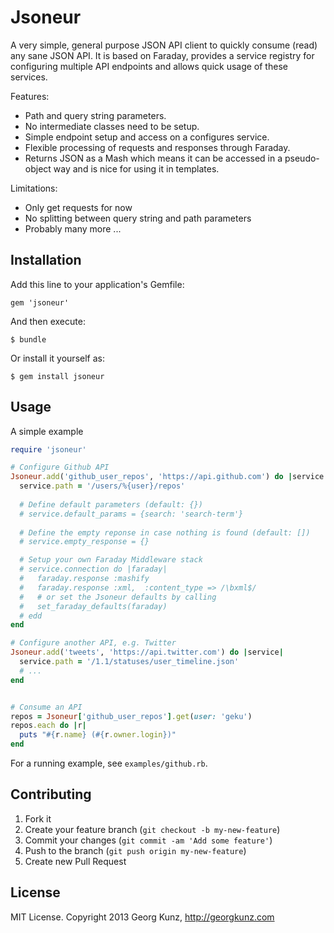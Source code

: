 # Jsoneur

A very simple, general purpose JSON API client to quickly consume (read) any sane JSON API. 
It is based on Faraday, provides a service registry for configuring multiple 
API endpoints and allows quick usage of these services.

Features:

* Path and query string parameters.
* No intermediate classes need to be setup.
* Simple endpoint setup and access on a configures service.
* Flexible processing of requests and responses through Faraday.
* Returns JSON as a Mash which means it can be accessed in a pseudo-object way and is nice for using it in  templates.


Limitations:

* Only get requests for now
* No splitting between query string and path parameters
* Probably many more ...


## Installation

Add this line to your application's Gemfile:

    gem 'jsoneur'

And then execute:

    $ bundle

Or install it yourself as:

    $ gem install jsoneur

## Usage

A simple example

```ruby
require 'jsoneur'

# Configure Github API
Jsoneur.add('github_user_repos', 'https://api.github.com') do |service|
  service.path = '/users/%{user}/repos'
  
  # Define default parameters (default: {})
  # service.default_params = {search: 'search-term'}
  
  # Define the empty reponse in case nothing is found (default: [])
  # service.empty_response = {}

  # Setup your own Faraday Middleware stack
  # service.connection do |faraday|
  #   faraday.response :mashify
  #   faraday.response :xml,  :content_type => /\bxml$/
  #   # or set the Jsoneur defaults by calling
  #   set_faraday_defaults(faraday)
  # edd
end

# Configure another API, e.g. Twitter
Jsoneur.add('tweets', 'https://api.twitter.com') do |service|
  service.path = '/1.1/statuses/user_timeline.json'
  # ...
end


# Consume an API
repos = Jsoneur['github_user_repos'].get(user: 'geku')
repos.each do |r|
  puts "#{r.name} (#{r.owner.login})"
end

```

For a running example, see `examples/github.rb`.


## Contributing

1. Fork it
2. Create your feature branch (`git checkout -b my-new-feature`)
3. Commit your changes (`git commit -am 'Add some feature'`)
4. Push to the branch (`git push origin my-new-feature`)
5. Create new Pull Request


## License

MIT License. Copyright 2013 Georg Kunz, http://georgkunz.com